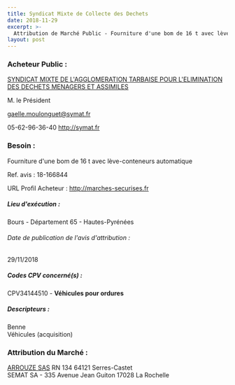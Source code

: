 ```yaml
---
title: Syndicat Mixte de Collecte des Dechets
date: 2018-11-29
excerpt: >-
  Attribution de Marché Public - Fourniture d'une bom de 16 t avec lève-conteneurs automatique
layout: post
---
```


### Acheteur Public : 
<a href="/acheteur-33/siren-256500869"> SYNDICAT MIXTE DE L'AGGLOMERATION TARBAISE POUR L'ELIMINATION DES DECHETS MENAGERS ET ASSIMILES</a><br/>

M. le Président

gaelle.moulonguet@symat.fr

05-62-96-36-40
http://symat.fr
### Besoin :

Fourniture d'une bom de 16 t avec lève-conteneurs automatique

Ref. avis : 18-166844

URL Profil Acheteur : http://marches-securises.fr

##### Lieu d'exécution :

Bours - Département 65 - Hautes-Pyrénées

###### Date de publication de l'avis d'attribution : 
29/11/2018

##### Codes CPV concerné(s) :
CPV34144510 - **Véhicules pour ordures** <br/>

##### Descripteurs :
Benne <br/>
Véhicules (acquisition) <br/>

### Attribution du Marché :
<a href="/entreprise-253/siren-306762824"> ARROUZE SAS</a>    RN 134 64121 Serres-Castet <br/>
SEMAT SA - 335 Avenue Jean Guiton 17028 La Rochelle <br/>
